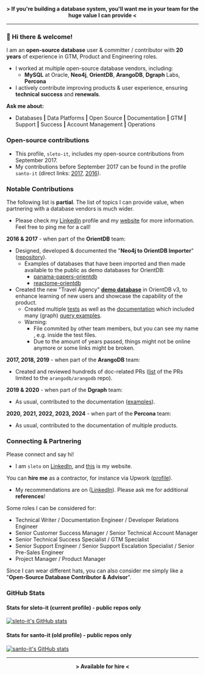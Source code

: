 <p align="center">
  <strong>> If you're building a database system, you'll want me in your team for the huge value I can provide <</strong>
</p>

---

### 👋 Hi there & welcome!

I am an **open-source database** user & committer / contributor with **20 years** of experience in GTM, Product and Engineering roles.
- I worked at multiple open-source database vendors, including:
  - **MySQL** at Oracle, **Neo4j**, **OrientDB**, **ArangoDB**, **Dgraph** Labs, **Percona**
- I actively contribute improving products & user experience, ensuring **technical success** and **renewals**.
      
**Ask me about:** 
- Databases **|** Data Platforms **|** Open Source **|** Documentation **|** GTM **|** Support **|** Success **|** Account Management **|** Operations

### Open-source contributions

- This profile, `sleto-it`, includes my open-source contributions from September 2017.
- My contributions before September 2017 can be found in the profile `santo-it` (direct links: [2017](https://github.com/santo-it?tab=overview&from=2017-12-01&to=2017-12-31), [2016](https://github.com/santo-it?tab=overview&from=2016-12-01&to=2016-12-31)).

### Notable Contributions

The following list is **partial**. The list of topics I can provide value, when partnering with a database vendors is much wider. 
- Please check my [LinkedIn](https://www.linkedin.com/in/sleto/) profile and my [website](https://remotenodes.net/) for more information. Feel free to ping me for a call!

**2016 & 2017** - when part of the **OrientDB** team:
   - Designed, developed & documented the "**Neo4j to OrientDB Importer**" ([repository](https://github.com/orientechnologies/orientdb-neo4j-importer)).
     - Examples of databases that have been imported and then made available to the public as demo databases for OrientDB:
       - [panama-papers-orientdb](https://github.com/santo-it/panama-papers-orientdb)
       - [reactome-orientdb](https://github.com/santo-it/reactome-orientdb)
   - Created the new "Travel Agency" [**demo database**](https://github.com/orientechnologies/orientdb/tree/3.0.x/distribution/src/main/resources) in OrientDB v3, to enhance learning of new users and showcase the capability of the product.
     - Created multiple [tests](https://github.com/orientechnologies/orientdb/tree/3.0.x/distribution/src/test/java/com/orientechnologies/distribution/integration/demodb) as well as the [documentation](https://orientdb.com/docs/last/gettingstarted/demodb/index.html) which included many (graph) [query examples](https://orientdb.com/docs/last/gettingstarted/demodb/queries/index.html).
     - Warning:
       - File commited by other team members, but you can see my name , e.g. inside the test files.
       - Due to the amount of years passed, things might not be online anymore or some links might be broken.

**2017, 2018, 2019** - when part of the **ArangoDB** team:
- Created and reviewed hundreds of doc-related PRs ([list](https://github.com/arangodb/arangodb/pulls?q=is%3Apr+is%3Aclosed+author%3Asleto-it) of the PRs limited to the `arangodb/arangodb` repo).

**2019 & 2020** - when part of the **Dgraph** team:
- As usual, contributed to the documentation ([examples](https://github.com/dgraph-io/dgraph/pulls?q=is%3Apr+is%3Aclosed+author%3Asleto-it)).

**2020, 2021, 2022, 2023, 2024** - when part of the **Percona** team:
- As usual, contributed to the documentation of multiple products.

### Connecting & Partnering

Please connect and say hi!

- I am `sleto` on [LinkedIn](https://www.linkedin.com/in/sleto/), and [this](https://remotenodes.net/) is my website.

You can **hire me** as a contractor, for instance via Upwork ([profile](https://www.upwork.com/freelancers/~017481452212ea99d9)). 
- My recommendations are on ([LinkedIn](https://www.linkedin.com/in/sleto/)). Please ask me for additional **references**!

Some roles I can be considered for:
  - Technical Writer / Documentation Engineer / Developer Relations Engineer
  - Senior Customer Success Manager / Senior Technical Account Manager
  - Senior Technical Success Specialist / GTM Specialist
  - Senior Support Engineer / Senior Support Escalation Specialist / Senior Pre-Sales Engineer
  - Project Manager / Product Manager

Since I can wear different hats, you can also consider me simply like a "**Open-Source Database Contributor & Advisor**".

### GitHub Stats

#### Stats for sleto-it (current profile) - public repos only

[![sleto-it's GitHub stats](https://github-readme-stats.vercel.app/api?username=sleto-it&rank_icon=percentile&hide=stars,contribs,commits&show=reviews,prs_merged,prs_merged_percentage&show_icons=true&theme=transparent)](https://github.com/anuraghazra/github-readme-stats) 

#### Stats for santo-it (old profile) - public repos only

[![santo-it's GitHub stats](https://github-readme-stats.vercel.app/api?username=santo-it&rank_icon=percentile&hide=stars,contribs,commits&show=reviews,prs_merged,prs_merged_percentage&show_icons=true&theme=transparent)](https://github.com/anuraghazra/github-readme-stats) 

---

<p align="center">
  <strong>> Available for hire <</strong>
</p>

